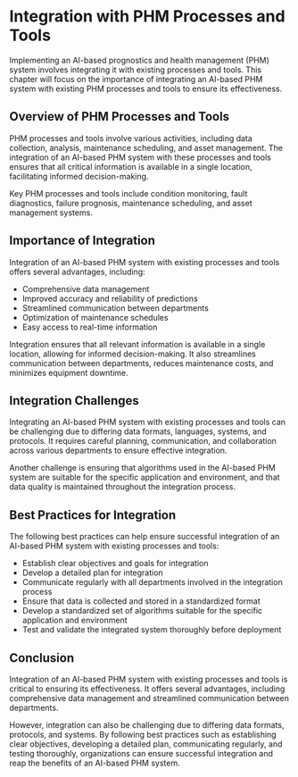 Integration with PHM Processes and Tools
======================================================================================================

Implementing an AI-based prognostics and health management (PHM) system involves integrating it with existing processes and tools. This chapter will focus on the importance of integrating an AI-based PHM system with existing PHM processes and tools to ensure its effectiveness.

Overview of PHM Processes and Tools
-----------------------------------

PHM processes and tools involve various activities, including data collection, analysis, maintenance scheduling, and asset management. The integration of an AI-based PHM system with these processes and tools ensures that all critical information is available in a single location, facilitating informed decision-making.

Key PHM processes and tools include condition monitoring, fault diagnostics, failure prognosis, maintenance scheduling, and asset management systems.

Importance of Integration
-------------------------

Integration of an AI-based PHM system with existing processes and tools offers several advantages, including:

* Comprehensive data management
* Improved accuracy and reliability of predictions
* Streamlined communication between departments
* Optimization of maintenance schedules
* Easy access to real-time information

Integration ensures that all relevant information is available in a single location, allowing for informed decision-making. It also streamlines communication between departments, reduces maintenance costs, and minimizes equipment downtime.

Integration Challenges
----------------------

Integrating an AI-based PHM system with existing processes and tools can be challenging due to differing data formats, languages, systems, and protocols. It requires careful planning, communication, and collaboration across various departments to ensure effective integration.

Another challenge is ensuring that algorithms used in the AI-based PHM system are suitable for the specific application and environment, and that data quality is maintained throughout the integration process.

Best Practices for Integration
------------------------------

The following best practices can help ensure successful integration of an AI-based PHM system with existing processes and tools:

* Establish clear objectives and goals for integration
* Develop a detailed plan for integration
* Communicate regularly with all departments involved in the integration process
* Ensure that data is collected and stored in a standardized format
* Develop a standardized set of algorithms suitable for the specific application and environment
* Test and validate the integrated system thoroughly before deployment

Conclusion
----------

Integration of an AI-based PHM system with existing processes and tools is critical to ensuring its effectiveness. It offers several advantages, including comprehensive data management and streamlined communication between departments.

However, integration can also be challenging due to differing data formats, protocols, and systems. By following best practices such as establishing clear objectives, developing a detailed plan, communicating regularly, and testing thoroughly, organizations can ensure successful integration and reap the benefits of an AI-based PHM system.
